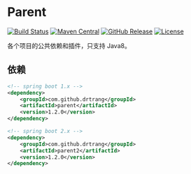 # Parent

[![Build Status](https://img.shields.io/travis/drtrang/parent/master.svg?style=flat-square)](https://www.travis-ci.org/drtrang/parent)
[![Maven Central](https://img.shields.io/maven-central/v/com.github.drtrang/parent.svg?style=flat-square)](https://maven-badges.herokuapp.com/maven-central/com.github.drtrang/parent)
[![GitHub Release](https://img.shields.io/github/release/drtrang/parent.svg?style=flat-square)](https://github.com/drtrang/parent/releases)
[![License](http://img.shields.io/badge/license-apache%202-blue.svg?style=flat-square)](http://www.apache.org/licenses/LICENSE-2.0)

各个项目的公共依赖和插件，只支持 Java8。

## 依赖
```xml
<!-- spring boot 1.x -->
<dependency>
    <groupId>com.github.drtrang</groupId>
    <artifactId>parent</artifactId>
    <version>1.2.0</version>
</dependency>

<!-- spring boot 2.x -->
<dependency>
    <groupId>com.github.drtrang</groupId>
    <artifactId>parent2</artifactId>
    <version>1.2.0</version>
</dependency>
```